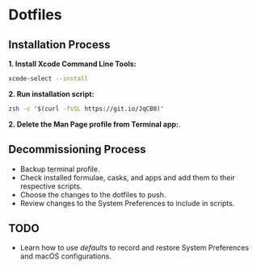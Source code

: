 # Dotfiles

## Installation Process

**1. Install Xcode Command Line Tools:**

```sh
xcode-select --install
```

**2. Run installation script:**

```sh
zsh -c "$(curl -fsSL https://git.io/JqCB0)"
```

**2. Delete the Man Page profile from Terminal app:**.

## Decommissioning Process

- Backup terminal profile.
- Check installed formulae, casks, and apps and add them to their respective scripts.
- Choose the changes to the dotfiles to push.
- Review changes to the System Preferences to include in scripts.

## TODO

- Learn how to use *defaults* to record and restore System Preferences and macOS configurations.
